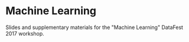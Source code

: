 # Machine Learning

Slides and supplementary materials for the "Machine Learning" DataFest 2017 workshop.